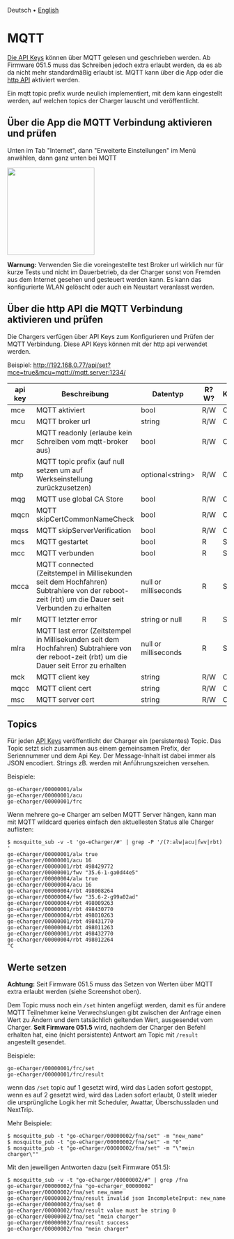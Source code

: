  Deutsch &bull; [English](mqtt-en.md)

# MQTT

[Die API Keys](apikeys-de.md) können über MQTT gelesen und geschrieben werden. Ab Firmware 051.5 muss das Schreiben jedoch extra erlaubt werden, da es ab da nicht mehr standardmäßig erlaubt ist. MQTT kann über die App oder die [http API](http-de.md) aktiviert werden.

Ein mqtt topic prefix wurde neulich implementiert, mit dem kann eingestellt werden, auf welchen topics der Charger lauscht und veröffentlicht.

## Über die App die MQTT Verbindung aktivieren und prüfen

Unten im Tab "Internet", dann "Erweiterte Einstellungen" im Menü anwählen, dann ganz unten bei MQTT

<img src="screenshots/mqtt-app-enable.png?raw=true" width="200" />

**Warnung:** Verwenden Sie die voreingestellte test Broker url wirklich nur für kurze Tests und nicht im Dauerbetrieb, da der Charger sonst von Fremden aus dem Internet gesehen und gesteuert werden kann. Es kann das konfigurierte WLAN gelöscht oder auch ein Neustart veranlasst werden.

## Über die http API die MQTT Verbindung aktivieren und prüfen

Die Chargers verfügen über API Keys zum Konfigurieren und Prüfen der MQTT Verbindung. Diese API Keys können mit der http api verwendet werden.

Beispiel: http://192.168.0.77/api/set?mce=true&mcu=mqtt://mqtt.server:1234/

| api key | Beschreibung                 | Datentyp | R?W? | Kategorie |
| ------- | ---------------------------- | -------- | ---- | -------- |
| mce     | MQTT aktiviert               | bool     | R/W  | Config   |
| mcu     | MQTT broker url              | string   | R/W  | Config   |
| mcr     | MQTT readonly (erlaube kein Schreiben vom mqtt-broker aus) | bool   | R/W  | Config   |
| mtp     | MQTT topic prefix (auf null setzen um auf Werkseinstellung zurückzusetzen) | optional&lt;string&gt; | R/W  | Config   |
| mqg     | MQTT use global CA Store     | bool     | R/W  | Config   |
| mqcn    | MQTT skipCertCommonNameCheck | bool     | R/W  | Config   |
| mqss    | MQTT skipServerVerification  | bool     | R/W  | Config   |
| mcs     | MQTT gestartet               | bool     | R    | Status   |
| mcc     | MQTT verbunden               | bool     | R    | Status   |
| mcca    | MQTT connected (Zeitstempel in Millisekunden seit dem Hochfahren) Subtrahiere von der reboot-zeit (rbt) um die Dauer seit Verbunden zu erhalten | null or milliseconds | R | Status |
| mlr     | MQTT letzter error           | string or null | R | Status |
| mlra    | MQTT last error (Zeitstempel in Millisekunden seit dem Hochfahren) Subtrahiere von der reboot-zeit (rbt) um die Dauer seit Error zu erhalten | null or milliseconds | R | Status |
| mck     | MQTT client key              | string   | R/W  | Config   |
| mqcc    | MQTT client cert             | string   | R/W  | Config   |
| msc     | MQTT server cert             | string   | R/W  | Config   |

## Topics

Für jeden [API Keys](apikeys-de.md) veröffentlicht der Charger ein (persistentes) Topic. Das Topic setzt sich zusammen aus einem gemeinsamen Prefix, der Seriennummer und dem Api Key. Der Message-Inhalt ist dabei immer als JSON encodiert. Strings zB. werden mit Anführungszeichen versehen.

Beispiele:

```
go-eCharger/00000001/alw
go-eCharger/00000001/acu
go-eCharger/00000001/frc
```

Wenn mehrere go-e Charger am selben MQTT Server hängen, kann man mit MQTT wildcard queries einfach den aktuellesten Status alle Charger auflisten:

```
$ mosquitto_sub -v -t 'go-eCharger/#' | grep -P '/(?:alw|acu|fwv|rbt) '
go-eCharger/00000001/alw true
go-eCharger/00000001/acu 16
go-eCharger/00000001/rbt 498429772
go-eCharger/00000001/fwv "35.6-1-ga0d44e5"
go-eCharger/00000004/alw true
go-eCharger/00000004/acu 16
go-eCharger/00000004/rbt 498008264
go-eCharger/00000004/fwv "35.6-2-g99a02ad"
go-eCharger/00000004/rbt 498009263
go-eCharger/00000001/rbt 498430770
go-eCharger/00000004/rbt 498010263
go-eCharger/00000001/rbt 498431770
go-eCharger/00000004/rbt 498011263
go-eCharger/00000001/rbt 498432770
go-eCharger/00000004/rbt 498012264
^C
```

## Werte setzen

**Achtung:** Seit Firmware 051.5 muss das Setzen von Werten über MQTT extra erlaubt werden (siehe Screenshot oben).

Dem Topic muss noch ein `/set` hinten angefügt werden, damit es für andere MQTT Teilnehmer keine Verwechslungen gibt zwischen der Anfrage einen Wert zu Ändern und dem tatsächlich geltenden Wert, ausgesendet vom Charger. **Seit Firmware 051.5** wird, nachdem der Charger den Befehl erhalten hat, eine (nicht persistente) Antwort am Topic mit `/result` angestellt gesendet.

Beispiele:

```
go-eCharger/00000001/frc/set
go-eCharger/00000001/frc/result
```

wenn das `/set` topic auf 1 gesetzt wird, wird das Laden sofort gestoppt, wenn es auf 2 gesetzt wird, wird das Laden sofort erlaubt, 0 stellt wieder die ursprüngliche Logik her mit Scheduler, Awattar, Überschussladen und NextTrip.

Mehr Beispiele:

```
$ mosquitto_pub -t "go-eCharger/00000002/fna/set" -m "new_name"
$ mosquitto_pub -t "go-eCharger/00000002/fna/set" -m "0"
$ mosquitto_pub -t "go-eCharger/00000002/fna/set" -m "\"mein charger\""
```

Mit den jeweiligen Antworten dazu (seit Firmware 051.5):

```
$ mosquitto_sub -v -t "go-eCharger/00000002/#" | grep /fna
go-eCharger/00000002/fna "go-echarger_00000002"
go-eCharger/00000002/fna/set new_name
go-eCharger/00000002/fna/result invalid json IncompleteInput: new_name
go-eCharger/00000002/fna/set 0
go-eCharger/00000002/fna/result value must be string 0
go-eCharger/00000002/fna/set "mein charger"
go-eCharger/00000002/fna/result success
go-eCharger/00000002/fna "mein charger"
```

